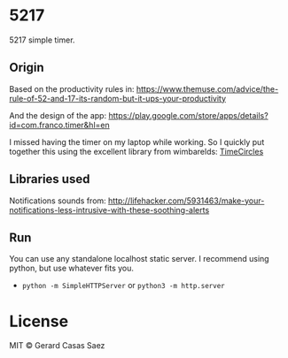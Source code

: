 # 5217
5217 simple timer. 

## Origin
Based on the productivity rules in: https://www.themuse.com/advice/the-rule-of-52-and-17-its-random-but-it-ups-your-productivity

And the design of the app: https://play.google.com/store/apps/details?id=com.franco.timer&hl=en

I missed having the timer on my laptop while working. So I quickly put together this using the excellent library from wimbarelds: [TimeCircles](https://github.com/wimbarelds/TimeCircles)

## Libraries used

Notifications sounds from: http://lifehacker.com/5931463/make-your-notifications-less-intrusive-with-these-soothing-alerts


## Run
You can use any standalone localhost static server. I recommend using python, but use whatever fits you.

- `python -m SimpleHTTPServer` or `python3 -m http.server`

# License

MIT © Gerard Casas Saez
